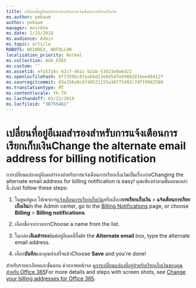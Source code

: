 ```yaml
---
title: เปลี่ยนที่อยู่อีเมลสำรองสำหรับการแจ้งเตือนการเรียกเก็บเงิน
ms.author: pebaum
author: pebaum
manager: mnirkhe
ms.date: 2/25/2018
ms.audience: Admin
ms.topic: article
ROBOTS: NOINDEX, NOFOLLOW
localization_priority: Normal
ms.collection: Adm_O365
ms.custom: ''
ms.assetid: efa5316c-42c7-461c-b2ab-53d23e0a6d22
ms.openlocfilehash: 8f7359bc8feabbd23e8d54fe69082816ee46412f
ms.sourcegitcommit: 03a156a9c9740521155a30775492c7dff0982588
ms.translationtype: MT
ms.contentlocale: th-TH
ms.lasthandoff: 03/22/2019
ms.locfileid: "30755461"
---
```

# <a name="change-the-alternate-email-address-for-billing-notification"></a><span data-ttu-id="96e0b-102">เปลี่ยนที่อยู่อีเมลสำรองสำหรับการแจ้งเตือนการเรียกเก็บเงิน</span><span class="sxs-lookup"><span data-stu-id="96e0b-102">Change the alternate email address for billing notification</span></span>

<span data-ttu-id="96e0b-103">การเปลี่ยนแปลงอยู่อีเมลสำรองสำหรับการแจ้งเตือนการเรียกเก็บเงินเป็นเรื่องง่าย</span><span class="sxs-lookup"><span data-stu-id="96e0b-103">Changing the alternate email address for billing notification is easy!</span></span> <span data-ttu-id="96e0b-104">คุณเพียงทำตามขั้นตอนเหล่านี้:</span><span class="sxs-lookup"><span data-stu-id="96e0b-104">Just follow these steps:</span></span>
  
1. <span data-ttu-id="96e0b-105">ในศูนย์ดูแล ไปเพจการ[แจ้งเตือนการเรียกเก็บเงิน](https://go.microsoft.com/fwlink/p/?linkid=853212)หรือเลือก**การเรียกเก็บเงิน** \> **แจ้งเตือนการเรียกเก็บเงิน**</span><span class="sxs-lookup"><span data-stu-id="96e0b-105">In the Admin center, go to the [Billing Notifications](https://go.microsoft.com/fwlink/p/?linkid=853212) page, or choose **Billing** \> **Billing notifications**.</span></span>
    
2. <span data-ttu-id="96e0b-106">เลือกชื่อจากรายการ</span><span class="sxs-lookup"><span data-stu-id="96e0b-106">Choose a name from the list.</span></span>
    
3. <span data-ttu-id="96e0b-107">ในกล่อง**อีเมสำรอง**พิมพ์อยู่อีเมลที่อื่น</span><span class="sxs-lookup"><span data-stu-id="96e0b-107">In the **Alternate email** box, type the alternate email address.</span></span> 
    
4. <span data-ttu-id="96e0b-108">เลือก**บันทึก**และคุณทำเสร็จแล้ว</span><span class="sxs-lookup"><span data-stu-id="96e0b-108">Choose **Save** and you're done!</span></span> 
    
<span data-ttu-id="96e0b-109">สำหรับรายละเอียดและขั้นตอน ด้วยภาพหน้าจอ ดู[การเปลี่ยนแปลงที่อยู่สำหรับเรียกเก็บเงินของคุณสำหรับ Office 365](https://support.office.com/article/Change-your-billing-addresses-for-Office-365-for-business-a25c10d6-c1e9-4299-9185-25178df9eba6)</span><span class="sxs-lookup"><span data-stu-id="96e0b-109">For more details and steps with screen shots, see [Change your billing addresses for Office 365](https://support.office.com/article/Change-your-billing-addresses-for-Office-365-for-business-a25c10d6-c1e9-4299-9185-25178df9eba6).</span></span>
  

